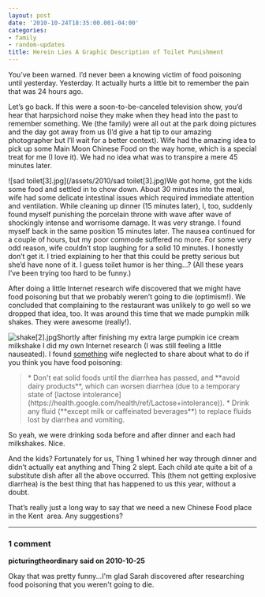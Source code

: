 ```yaml
---
layout: post
date: '2010-10-24T18:35:00.001-04:00'
categories:
- family
- random-updates
title: Herein Lies A Graphic Description of Toilet Punishment
---
```



You’ve been warned. I’d never been a knowing victim of food poisoning until yesterday. Yesterday. It actually hurts a little bit to remember the pain that was 24 hours ago. 

Let’s go back. If this were a soon-to-be-canceled television show, you’d hear that harpsichord noise they make when they head into the past to remember something. We (the family) were all out at the park doing pictures and the day got away from us (I’d give a hat tip to our amazing photographer but I’ll wait for a better context). Wife had the amazing idea to pick up some Main Moon Chinese Food on the way home, which is a special treat for me (I love it). We had no idea what was to transpire a mere 45 minutes later.

![sad toilet[3].jpg](/assets/2010/sad toilet[3].jpg)We got home, got the kids some food and settled in to chow down. About 30 minutes into the meal, wife had some delicate intestinal issues which required immediate attention and ventilation. While cleaning up dinner (15 minutes later), I, too, suddenly found myself punishing the porcelain throne with wave after wave of shockingly intense and worrisome damage. It was very strange. I found myself back in the same position 15 minutes later. The nausea continued for a couple of hours, but my poor commode suffered no more. For some very odd reason, wife couldn’t stop laughing for a solid 10 minutes. I honestly don’t get it. I tried explaining to her that this could be pretty serious but she’d have none of it. I guess toilet humor is her thing...? (All these years I’ve been trying too hard to be funny.)

After doing a little Internet research wife discovered that we might have food poisoning but that we probably weren’t going to die (optimism!). We concluded that complaining to the restaurant was unlikely to go well so we dropped that idea, too. It was around this time that we made pumpkin milk shakes. They were awesome (really!). 

![shake[2].jpg](/assets/2010/shake[2].jpg)Shortly after finishing my extra large pumpkin ice cream milkshake I did my own Internet research (I was still feeling a little nauseated). I found [something](https://health.google.com/health/ref/Food+poisoning) wife neglected to share about what to do if you think you have food poisoning:
<blockquote>    
* Don't eat solid foods until the diarrhea has passed, and **avoid dairy products**, which can worsen diarrhea (due to a temporary state of [lactose intolerance](https://health.google.com/health/ref/Lactose+intolerance)).   
* Drink any fluid (**except milk or caffeinated beverages**) to replace fluids lost by diarrhea and vomiting.    

</blockquote>

So yeah, we were drinking soda before and after dinner and each had milkshakes. Nice.

And the kids? Fortunately for us, Thing 1 whined her way through dinner and didn’t actually eat anything and Thing 2 slept. Each child ate quite a bit of a substitute dish after all the above occurred. This (them not getting explosive diarrhea) is the best thing that has happened to us this year, without a doubt.

That’s really just a long way to say that we need a new Chinese Food place in the Kent&#160; area. Any suggestions?

---

### 1 comment

**picturingtheordinary said on 2010-10-25**

Okay that was pretty funny...I'm glad Sarah discovered after researching food poisoning that you weren't going to die.

